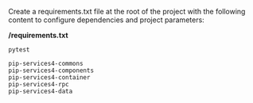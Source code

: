 
Create a requirements.txt file at the root of the project with the following content to configure dependencies and project parameters:

**/requirements.txt**

```
pytest

pip-services4-commons
pip-services4-components
pip-services4-container
pip-services4-rpc
pip-services4-data
```
